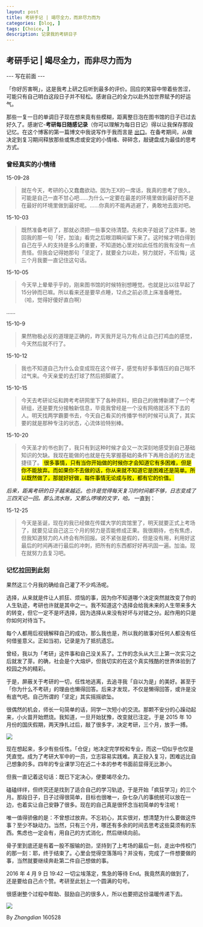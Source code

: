 ```yaml
---
layout: post
title: 考研手记 | 竭尽全力，而非尽力而为
categories: [blog, ]
tags: [Choice, ]
description: 记录我的考研日子
---
```


## 考研手记 | 竭尽全力，而非尽力而为

--- 写在前面 ---

「你好厉害啊」，这是我考上研之后听到最多的评价。回应的笑容中带着些苦涩，可能只有自己明白这段日子并不轻松。感谢自己的全力以赴外加世界赋予的好运气。

那些一复一日的单调日子现在想来竟有些模糊，距离整日泡在图书馆的日子已过去好久了。感谢它-**考研每日随感记录**（你可以理解为每日日记）得以让我保存那段记忆。在这个博客的第一篇博文中我说写作于我而言是 [出口](https://zhangdian0801.github.io/blog/MyFirst-Blog.html)。在备考期间，从做决定到复习期间释放那些或焦虑或安定的小情绪、碎碎念，敲键盘成为最佳的思考方式。

### 曾经真实的小情绪

15-09-28

> 就在今天，考研的心又蠢蠢欲动。因为王X的一席话，我真的思考了很久。可能是自己一直不甘心吧……为什么一定要在最差的环境里做到最好而不是在最好的环境里做到最好呢。……你真的不能再逃避了，勇敢地去面对吧。

15-10-03

> 既然准备考研了，那就必须把一些事交待清楚。先和夹子姐说了这件事，她回我的那一句「好，加油」看完之后眼泪瞬间留下来了。这时候才明白得到自己在乎人的支持是多么的重要，不知道她心里对如此任性的我有没有一点责怪。但我会记得她那句「坚定了，就要全力以赴，努力就好，不后悔」这三个月我要一直记住这句话。

15-10-05

> 今天早上晕晕乎乎的，刚来图书馆的时候特别想睡觉。也就是比以往早起了15分钟而已嘛。所以看来还是要早点睡，12点之前必须上床准备睡觉。（哈，觉得好傻好直白啊）

……

15-10-9

> 果然物极必反的道理是正确的，昨天我开足马力有点让自己打鸡血的感觉，今天然后就不行了。

15-10-12

> 我也不知道自己为什么会变成现在这个样子，感觉有好多事情压的自己喘不过气来。今天亲爱的去打球了然后把脚崴了。

15-10-15

> 今天去考研论坛和跨考考研网里下了各种资料，把自己的微博新建了一个考研组，还是要充分接触新信息，毕竟我曾经是一个没有网络就活不下去的人。明天找两学霸要书去，今天自己看买的传播学书的时候可认真了，其实要的就是那种专注的状态，心流体验特别棒。

15-10-20

> 今天圣才的书也到了，我只有到这种时候才会又一次深刻地感受到自己基础知识的欠缺。我现在能做的也就是在先掌握基础的条件下再用合适的方法走捷径了。<mark> 很多事情，只有当你开始做的时候你才会知道它有多困难，但是你不能放弃。而如果你不去做的话，你从来就不知道它是困难还是简单。所以既然做了，那就好好做，每件事情无论成与败，都有它的价值。

*后来，距离考研的日子越来越近。也许是觉得每天复习的时间都不够，日志变成了三四天记一回。那么流水账，又那么啰嗦的文字，哈。* 一直到：

15-12-25

> 今天是圣诞，现在的我已经做在传媒大学的宾馆里了，明天就要正式上考场了，就要见证自己这三个月的努力是否能修成正果。我很期待，也有焦虑，但我知道努力的人终会有所回报。说不紧张是假的，但是没有用，利用好这最后的时间再进行最后的冲刺，把所有的东西都好好再巩固一遍。加油。现在就努力去复习吧。

### 记忆拉回到此刻

果然这三个月我的确给自己灌了不少鸡汤呢。

选择，从来就是件让人抓狂、烦恼的事，因为你不知道哪个决定突然就改变了你的人生轨迹，考研也许就是其中之一。我不知道这个选择会给我未来的人生带来多大的转变，但它一定不是坏选择，因为选择从来没有好坏与对错之分。起作用的只是你如何对待当下。

每个人都用后视镜解释自己的成功，那么我也是，所以我的故事对任何人都没有任何借鉴意义。正如当初，记录是为了抵抗遗忘。

曾经，我以为「考研」这件事和自己没关系了。工作的念头从大三上第一次实习之后就发了芽。的确，社会是个大熔炉，但我切实的在这个真实残酷的世界体验到了校园之外的精彩。

于是，屏蔽关于考研的一切，任性地逃离，去追寻我「自以为是」的美好。甚至于「你为什么不考研」的理由也懒得回答。后来才发现，不仅是懒得回答，或许是没有底气吧。自己所谓的「坚定」其实摇摇欲坠。

很偶然的机会，师长一句简单的话，同学一次短小的交流。那颗不安分的心躁动起来，小火苗开始燃烧。我知道，一旦开始犹豫，改变就已注定。于是 2015 年 10 月份的国庆假期，两天挣扎过后，敲了很多字，决定考研，三个月，放手一搏。

![](http://7xprxf.com1.z0.glb.clouddn.com/PO.pic.jpg)

现在想起来，多少有些任性。「仓促」地决定完学校和专业，而这一切似乎也仅是凭直觉。成为了考研大军中的一员，立志容易实践难。真正投入复习，困难远比自己想象的多。四年的专业课学习在近二十本的参考书面前显得无比渺小。

但我一直记着这句话：既已下定决心，便要竭尽全力。

磕磕绊绊，但终究还是找到了适合自己的学习轨迹，于是开始「疯狂学习」的三个月。那段日子，日子过得很简单，目标也很唯一，杂七杂八的事统统可以放在一边，也着实让自己安静了很多。现在的自己真是很怀念当初简单的专注呢！

唯一值得骄傲的是：不曾想过放弃。不忘初心，其实很对，想清楚为什么要做这件事？至少不缺动力。当然，只有三个月，哪还有多余的时间去思考这些莫须有的东西。焦虑也一定会有，用自己的方式消化，然后继续向前。

骨子里到底还是有着一股不服输的劲，坚持到了上考场的最后一刻，走出中传校门的那一刻：耶，终于结束了。心里会觉得空落落吗？并没有，完成了一件想要做的事，当然就要继续奔赴第二件自己想做的事。

2016 年 4 月 9 日 19:42 一切尘埃落定，焦急的等待 End。我竟然真的做到了，还是要给自己点个赞。考研至此划上一个圆满的句号。

很感谢整个过程中帮助、鼓励自己的很多人，所以也要把这份温暖传递下去。

![](http://7xprxf.com1.z0.glb.clouddn.com/POI.pic.jpg)

By *Zhangdian* 160528


